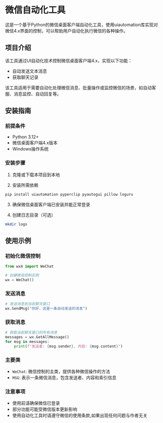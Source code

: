 # 微信自动化工具

这是一个基于Python的微信桌面客户端自动化工具，使用uiautomation库实现对微信4.x界面的控制，可以帮助用户自动化执行微信的各种操作。

## 项目介绍

该工具通过UI自动化技术控制微信桌面客户端4.x，实现以下功能：

- 自动发送文本消息
- 获取聊天记录

该工具适用于需要自动化处理微信消息、批量操作或监控微信的场景，如自动客服、消息监控、自动回复等。

## 安装指南

### 前提条件

- Python 3.12+
- 微信桌面客户端4.x版本
- Windows操作系统

### 安装步骤

1. 克隆或下载本项目到本地

2. 安装所需依赖
```bash
pip install uiautomation pyperclip pyautogui pillow loguru
```

3. 确保微信桌面客户端已安装并能正常登录

4. 创建日志目录（可选）
```bash
mkdir logs
```

## 使用示例

### 初始化微信控制

```python
from wx4 import WeChat

# 创建微信控制实例
wx = WeChat()
```

### 发送消息

```python
# 发送消息到当前聊天窗口
wx.SendMsg("你好，这是一条自动发送的消息")
```

### 获取消息

```python
# 获取当前聊天窗口的所有消息
messages = wx.GetAllMessage()
for msg in messages:
    print(f"发送者: {msg.sender}, 内容: {msg.content}")
```

### 主要类

- `WeChat`: 微信控制的主类，提供各种微信操作的方法
- `MSG`: 表示一条微信消息，包含发送者、内容和索引信息


### 注意事项

- 使用前请确保微信已登录
- 部分功能可能受微信版本更新影响
- 使用自动化工具时请遵守微信的使用条款,如果出现任何问题与作者无关